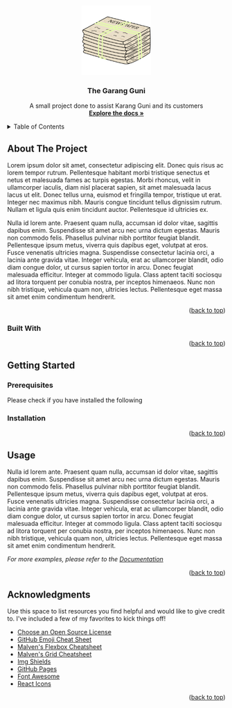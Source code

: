 <a id="readme-top"></a>
<!-- PROJECT SHIELDS -->

<!-- PROJECT LOGO -->
<!-- <br /> -->
<div align="center">
  <a href="https://github.com/ntu-se7-grp3/garang-guni">
    <img src="src/main/resources/static/logo.png" alt="Logo" width="160" height="160">
  </a>

  <h3 align="center">The Garang Guni</h3>

  <p align="center">
    A small project done to assist Karang Guni and its customers
    <br />
    <a href="https://github.com/ntu-se7-grp3/garang-guni-backend"><strong>Explore the docs »</strong></a>
    <br />
  </p>
</div>

<!-- TABLE OF CONTENTS -->
<details>
  <summary>Table of Contents</summary>
  <ol>
    <li>
      <a href="#about-the-project">About The Project</a>
      <ul>
        <li><a href="#built-with">Built With</a></li>
      </ul>
    </li>
    <li>
      <a href="#getting-started">Getting Started</a>
      <ul>
        <li><a href="#prerequisites">Prerequisites</a></li>
        <li><a href="#installation">Installation</a></li>
      </ul>
    </li>
    <li><a href="#usage">Usage</a></li>
    <li><a href="#acknowledgments">Acknowledgments</a></li>
  </ol>
</details>

<!-- ABOUT THE PROJECT -->
## About The Project

Lorem ipsum dolor sit amet, consectetur adipiscing elit. Donec quis risus ac lorem tempor rutrum. Pellentesque habitant morbi tristique senectus et netus et malesuada fames ac turpis egestas. Morbi rhoncus, velit in ullamcorper iaculis, diam nisl placerat sapien, sit amet malesuada lacus lacus ut elit. Donec tellus urna, euismod et fringilla tempor, tristique ut erat. Integer nec maximus nibh. Mauris congue tincidunt tellus dignissim rutrum. Nullam et ligula quis enim tincidunt auctor. Pellentesque id ultricies ex.

Nulla id lorem ante. Praesent quam nulla, accumsan id dolor vitae, sagittis dapibus enim. Suspendisse sit amet arcu nec urna dictum egestas. Mauris non commodo felis. Phasellus pulvinar nibh porttitor feugiat blandit. Pellentesque ipsum metus, viverra quis dapibus eget, volutpat at eros. Fusce venenatis ultricies magna. Suspendisse consectetur lacinia orci, a lacinia ante gravida vitae. Integer vehicula, erat ac ullamcorper blandit, odio diam congue dolor, ut cursus sapien tortor in arcu. Donec feugiat malesuada efficitur. Integer at commodo ligula. Class aptent taciti sociosqu ad litora torquent per conubia nostra, per inceptos himenaeos. Nunc non nibh tristique, vehicula quam non, ultricies lectus. Pellentesque eget massa sit amet enim condimentum hendrerit.

<p align="right">(<a href="#readme-top">back to top</a>)</p>

### Built With
<p align="right">(<a href="#readme-top">back to top</a>)</p>

<!-- GETTING STARTED -->
## Getting Started

### Prerequisites

Please check if you have installed the following

### Installation

<p align="right">(<a href="#readme-top">back to top</a>)</p>

<!-- USAGE EXAMPLES -->
## Usage

Nulla id lorem ante. Praesent quam nulla, accumsan id dolor vitae, sagittis dapibus enim. Suspendisse sit amet arcu nec urna dictum egestas. Mauris non commodo felis. Phasellus pulvinar nibh porttitor feugiat blandit. Pellentesque ipsum metus, viverra quis dapibus eget, volutpat at eros. Fusce venenatis ultricies magna. Suspendisse consectetur lacinia orci, a lacinia ante gravida vitae. Integer vehicula, erat ac ullamcorper blandit, odio diam congue dolor, ut cursus sapien tortor in arcu. Donec feugiat malesuada efficitur. Integer at commodo ligula. Class aptent taciti sociosqu ad litora torquent per conubia nostra, per inceptos himenaeos. Nunc non nibh tristique, vehicula quam non, ultricies lectus. Pellentesque eget massa sit amet enim condimentum hendrerit.

_For more examples, please refer to the [Documentation](https://google.com)_

<p align="right">(<a href="#readme-top">back to top</a>)</p>

<!-- ACKNOWLEDGMENTS -->
## Acknowledgments

Use this space to list resources you find helpful and would like to give credit to. I've included a few of my favorites to kick things off!

* [Choose an Open Source License](https://choosealicense.com)
* [GitHub Emoji Cheat Sheet](https://www.webpagefx.com/tools/emoji-cheat-sheet)
* [Malven's Flexbox Cheatsheet](https://flexbox.malven.co/)
* [Malven's Grid Cheatsheet](https://grid.malven.co/)
* [Img Shields](https://shields.io)
* [GitHub Pages](https://pages.github.com)
* [Font Awesome](https://fontawesome.com)
* [React Icons](https://react-icons.github.io/react-icons/search)

<p align="right">(<a href="#readme-top">back to top</a>)</p>
